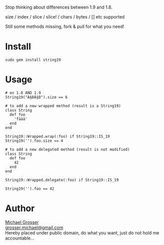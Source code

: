 Stop thinking about differences between 1.9 and 1.8.

size / index / slice / slice! / chars / bytes / [] etc supported

Still some methods missing, fork & pull for what you need!


Install
=======
    sudo gem install string19

Usage
=====
    # on 1.8 AND 1.9
    String19("Á§ÐÁ§Ð").size == 6

    # to add a new wrapped method (result is a String19)
    class String
      def foo
        'fäää'
      end
    end

    String19::Wrapped.wrap(:foo) if String19::IS_19
    String19('').foo.size == 4

    # to add a new delegated method (result is not modified)
    class String
      def foo
        42
      end
    end

    String19::Wrapped.delegate(:foo) if String19::IS_19

    String19('').foo == 42

Author
======
[Michael Grosser](http://grosser.it)  
grosser.michael@gmail.com  
Hereby placed under public domain, do what you want, just do not hold me accountable...
